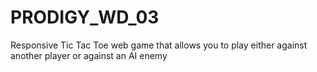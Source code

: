 # PRODIGY_WD_03
Responsive Tic Tac Toe web game that allows you to play either against another player or against an AI enemy
